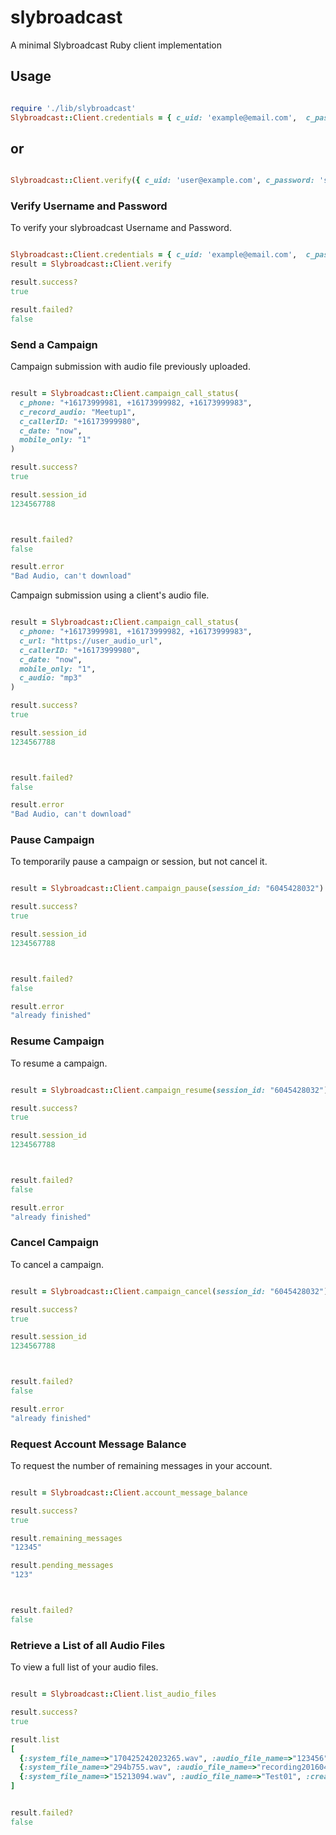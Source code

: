 slybroadcast
=========

A minimal Slybroadcast Ruby client implementation

Usage
-----------

``` ruby

require './lib/slybroadcast'
Slybroadcast::Client.credentials = { c_uid: 'example@email.com',  c_password: 'xxx'  }

```

## or

``` ruby

Slybroadcast::Client.verify({ c_uid: 'user@example.com', c_password: 'secret' })

```

### Verify Username and Password

To verify your slybroadcast Username and Password.

``` ruby

Slybroadcast::Client.credentials = { c_uid: 'example@email.com',  c_password: 'xxx'  }
result = Slybroadcast::Client.verify

result.success?
true

result.failed?
false

```

### Send a Campaign

Campaign submission with audio file previously uploaded.

``` ruby

result = Slybroadcast::Client.campaign_call_status(
  c_phone: "+16173999981, +16173999982, +16173999983",
  c_record_audio: "Meetup1",
  c_callerID: "+16173999980",
  c_date: "now",
  mobile_only: "1"
)

result.success?
true

result.session_id
1234567788



result.failed?
false

result.error
"Bad Audio, can't download"

```

Campaign submission using a client's audio file.

``` ruby

result = Slybroadcast::Client.campaign_call_status(
  c_phone: "+16173999981, +16173999982, +16173999983",
  c_url: "https://user_audio_url",
  c_callerID: "+16173999980",
  c_date: "now",
  mobile_only: "1",
  c_audio: "mp3"
)

result.success?
true

result.session_id
1234567788



result.failed?
false

result.error
"Bad Audio, can't download"

```

### Pause Campaign

To temporarily pause a campaign or session, but not cancel it.

``` ruby

result = Slybroadcast::Client.campaign_pause(session_id: "6045428032")

result.success?
true

result.session_id
1234567788



result.failed?
false

result.error
"already finished"

```

### Resume Campaign

To resume a campaign.

``` ruby

result = Slybroadcast::Client.campaign_resume(session_id: "6045428032")

result.success?
true

result.session_id
1234567788



result.failed?
false

result.error
"already finished"

```

### Cancel Campaign

To cancel a campaign.

``` ruby

result = Slybroadcast::Client.campaign_cancel(session_id: "6045428032")

result.success?
true

result.session_id
1234567788



result.failed?
false

result.error
"already finished"

```

### Request Account Message Balance

To request the number of remaining messages in your account.

``` ruby

result = Slybroadcast::Client.account_message_balance

result.success?
true

result.remaining_messages
"12345"

result.pending_messages
"123"



result.failed?
false

```

### Retrieve a List of all Audio Files

To view a full list of your audio files.

``` ruby

result = Slybroadcast::Client.list_audio_files

result.success?
true

result.list
[
  {:system_file_name=>"170425242023265.wav", :audio_file_name=>"123456", :created=>"2017-04-25 22:42:25"},
  {:system_file_name=>"294b755.wav", :audio_file_name=>"recording20160425-31049-1mq2hk7", :created=>"2017-05-03 20:39:11"},
  {:system_file_name=>"15213094.wav", :audio_file_name=>"Test01", :created=>"2017-05-03 20:38:16"}
]


result.failed?
false

```
